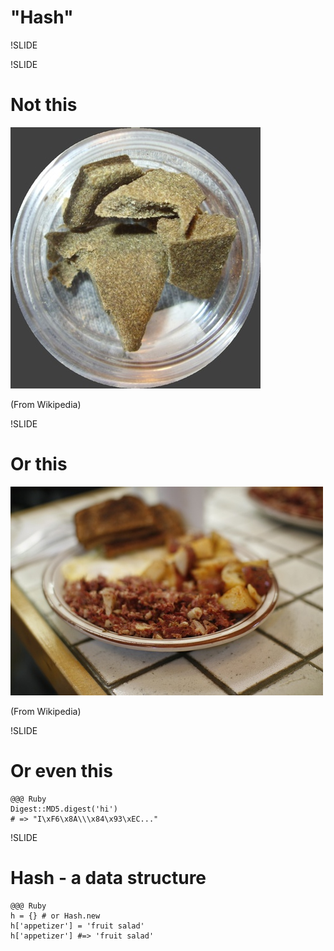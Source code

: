 # "Hash"

!SLIDE

!SLIDE
# Not this

![Hash, the Drug](hash_drug.jpg)

(From Wikipedia)

!SLIDE
# Or this

![Hash, the Food](hash_food.jpg)

(From Wikipedia)

!SLIDE
# Or even this

    @@@ Ruby
    Digest::MD5.digest('hi') 
    # => "I\xF6\x8A\\\x84\x93\xEC..."

!SLIDE
# Hash - a data structure

    @@@ Ruby
    h = {} # or Hash.new
    h['appetizer'] = 'fruit salad'
    h['appetizer'] #=> 'fruit salad'
